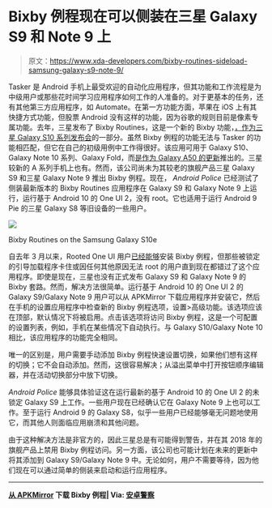 # Bixby 例程现在可以侧装在三星 Galaxy S9 和 Note 9 上

> 原文：<https://www.xda-developers.com/bixby-routines-sideload-samsung-galaxy-s9-note-9/>

Tasker 是 Android 手机上最受欢迎的自动化应用程序，但其功能和工作流程是为中级用户或那些花时间学习应用程序如何工作的人准备的。对于更基本的任务，还有其他第三方应用程序，如 Automate。在第一方功能方面，苹果在 iOS 上有其快捷方式功能，但股票 Android 没有这样的功能，因为谷歌的规则目前是像素专属功能。去年，三星发布了 Bixby Routines，这是一个新的 Bixby 功能，[，作为三星 Galaxy S10 系列发布会](https://www.xda-developers.com/samsung-galaxy-s10e-review-exynos/)的一部分。虽然 Bixby 例程的功能无法与 Tasker 的功能相匹配，但它在自己的初级用例中工作得很好。该应用可用于 Galaxy S10、Galaxy Note 10 系列、Galaxy Fold，而[是作为 Galaxy A50 的更新](https://www.xda-developers.com/samsung-galaxy-a50-update-bixby-routines-camera-april/)推出的。三星较新的 A 系列手机上也有。然而，该公司尚未为其较老的旗舰产品三星 Galaxy S9 和三星 Galaxy Note 9 推出 Bixby 例程。现在， *Android Police* 已经测试了侧装最新版本的 Bixby Routines 应用程序在 Galaxy S9 和 Galaxy Note 9 上运行，运行基于 Android 10 的 One UI 2，没有 root。它也适用于运行 Android 9 Pie 的三星 Galaxy S8 等旧设备的一些用户。

 <picture>![](img/e06218bd18ac41ab5e6231cce5177f5e.png)</picture> 

Bixby Routines on the Samsung Galaxy S10e

自去年 3 月以来，Rooted One UI 用户[已经能够](https://www.xda-developers.com/get-samsung-digital-wellbeing-bixby-routines-rooted-one-ui-phone/)安装 Bixby 例程，但那些被锁定的引导加载程序卡住或因任何其他原因无法 root 的用户直到现在都错过了这个应用程序。即使是现在，三星也没有正式发布 Galaxy S9 和 Galaxy Note 9 的 Bixby 套路。然而，解决方法很简单。运行基于 Android 10 的 One UI 2 的 Galaxy S9/Galaxy Note 9 用户可以从 APKMirror 下载应用程序并安装它，然后在手机的设置应用程序中检查新的 Bixby 例程选项，设置>高级功能。该选项应该在顶部，默认情况下将被启用。点击该选项将访问 Bixby 例程，这是一个可配置的设置列表，例如，手机在某些情况下自动执行。与 Galaxy S10/Galaxy Note 10 相比，该应用程序的功能完全相同。

唯一的区别是，用户需要手动添加 Bixby 例程快速设置切换，如果他们想有这样的切换；它不会自动添加。然而，这很容易解决；从溢出菜单中打开按钮顺序编辑器，并在活动切换部分中放下切换。

*Android Police* 能够具体验证这在运行最新的基于 Android 10 的 One UI 2 的未锁定 Galaxy S9 上工作。一些用户现在已经确认它在 Galaxy Note 9 上也可以工作。至于运行 Android 9 的 Galaxy S8，似乎一些用户已经能够毫无问题地使用它，而其他人则面临应用崩溃和其他问题。

由于这种解决方法是非官方的，因此三星总是有可能得到警告，并在其 2018 年的旗舰产品上禁用 Bixby 例程访问。另一方面，该公司也可能计划在未来的更新中将其添加到 Galaxy S9/Galaxy Note 9 中。无论如何，用户不需要等待，因为他们现在可以通过简单的侧装来启动和运行应用程序。

* * *

**[从 APKMirror](https://www.apkmirror.com/apk/samsung-electronics-co-ltd/bixby-routines/bixby-routines-2-4-41-4-release/bixby-routines-2-4-41-4-android-apk-download/) 下载 Bixby 例程| Via: [安卓警察](https://www.androidpolice.com/2020/02/05/galaxy-s9-and-note9-pick-up-unofficial-bixby-routines-support-apk-download/)**